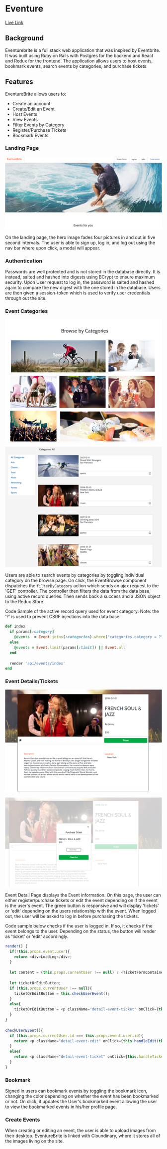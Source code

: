 # Eventure

[Live Link](https://eventurebrite.herokuapp.com/#/)



## Background

Eventurebrite is a full stack web application that was inspired by Eventbrite. It was built using Ruby on Rails with Postgres for the backend and React and Redux for the frontend. The application allows users to host events, bookmark events, search events by categories, and purchase tickets.


## Features

EventureBrite allows users to:
- Create an account
- Create/Edit an Event
- Host Events
- View Events
- Filter Events by Category
- Register/Purchase Tickets
- Bookmark Events

### Landing Page
<p align="center">
    <img src="docs/ReadMePicture/LandingPage.png" alt="Landing Page" />
</p>

On the landing page, the hero image fades four pictures in and out in five second intervals. The user is able to sign up, log in, and log out using the nav bar where upon click, a modal will appear.   

### Authentication
Passwords are well protected and is not stored in the database directly. It is instead, salted and hashed into digests using BCrypt to ensure maximum security. Upon User request to log in, the password is salted and hashed again to compare the new digest with the one stored in the database. Users are then given a session-token which is used to verify user credentials through out the site.


### Event Categories

<p align="center">
    <img src="docs/ReadMePicture/CategoryPicture.png" alt="Event Category" />
</p>

<p align="center">
    <img src="docs/ReadMePicture/CategorySection.png" alt="Category Section" />
</p>

Users are able to search events by categories by toggling individual category on the browse page. On click, the EventBrowse component dispatches the `filterByCategory` action which sends an ajax request to the 'GET' controller. The controller then filters the data from the data base, using active record queries. Then sends back a success and a JSON object to the Redux Store.

Code Sample of the active record query used for event category:
Note: the '?' is used to prevent CSRF injections into the data base.

```Ruby
def index
  if params[:category]
    @events  = Event.joins(:categories).where("categories.category = ?", params[:category]).limit(params[:limit])
  else
    @events = Event.limit(params[:limit]) || Event.all
  end

  render 'api/events/index'
end
```

### Event Details/Tickets

<p align="center">
    <img src="docs/ReadMePicture/EventDetail.png" alt="Event Detail" />
</p>

<p align="center">
    <img src="docs/ReadMePicture/EventTicket.png" alt="Event Ticket" />
</p>

Event Detail Page displays the Event information. On this page, the user can either register/purchase tickets or edit the event depending on if the event is the user's event. The green button is responsive and will display 'tickets' or 'edit' depending on the users relationship with the event. When logged out, the user will be asked to log in before purchasing the tickets.

Code sample below checks if the user is logged in. If so, it checks if the event belongs to the user. Depending on the status, the button will render as 'ticket' or 'edit' accordingly.

``` Javascript
render() {
  if(!this.props.event.user){
    return <div>Loading</div>;
  }

  let content = (this.props.currentUser !== null) ? <TicketFormContainer/> : <SessionFormContainer formType="login" />;

  let ticketOrEditButton;
  if (this.props.currentUser !== null){
    ticketOrEditButton = this.checkUserEvent();
  }
  else{
    ticketOrEditButton = <p className="detail-event-ticket" onClick={this.handleTicket.bind(this)}>Ticket</p>;
  }
}

checkUserEvent(){
  if (this.props.currentUser.id === this.props.event.user.id){
    return <p className="detail-event-edit" onClick={this.handleEdit(this.props.eventId)}>Edit</p>;
  }
  else{
    return <p className="detail-event-ticket" onClick={this.handleTicket.bind(this)}>Ticket</p>;
  }
}

```

### Bookmark

Signed in users can bookmark events by toggling the bookmark icon, changing the color depending on whether the event has been bookmarked or not. On click, it updates the User's bookmarked event allowing the user to view the bookmarked events in his/her profile page.

### Create Events

When creating or editing an event, the user is able to upload images from their desktop. EventureBrite is linked with Cloundinary, where it stores all of the images living on the site.
